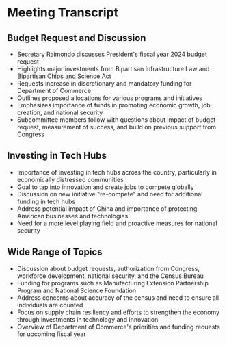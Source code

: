# Meeting Transcript

## Budget Request and Discussion
- Secretary Raimondo discusses President's fiscal year 2024 budget request
- Highlights major investments from Bipartisan Infrastructure Law and Bipartisan Chips and Science Act
- Requests increase in discretionary and mandatory funding for Department of Commerce
- Outlines proposed allocations for various programs and initiatives
- Emphasizes importance of funds in promoting economic growth, job creation, and national security
- Subcommittee members follow with questions about impact of budget request, measurement of success, and build on previous support from Congress

## Investing in Tech Hubs
- Importance of investing in tech hubs across the country, particularly in economically distressed communities
- Goal to tap into innovation and create jobs to compete globally
- Discussion on new initiative "re-compete" and need for additional funding in tech hubs
- Address potential impact of China and importance of protecting American businesses and technologies
- Need for a more level playing field and proactive measures for national security

## Wide Range of Topics
- Discussion about budget requests, authorization from Congress, workforce development, national security, and the Census Bureau
- Funding for programs such as Manufacturing Extension Partnership Program and National Science Foundation
- Address concerns about accuracy of the census and need to ensure all individuals are counted
- Focus on supply chain resiliency and efforts to strengthen the economy through investments in technology and innovation
- Overview of Department of Commerce's priorities and funding requests for upcoming fiscal year